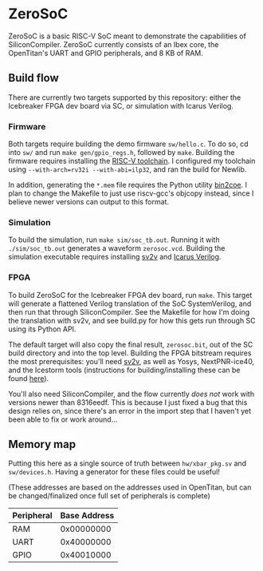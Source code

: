 # ZeroSoC

ZeroSoC is a basic RISC-V SoC meant to demonstrate the capabilities of
SiliconCompiler. ZeroSoC currently consists of an Ibex core, the OpenTitan's
UART and GPIO peripherals, and 8 KB of RAM.

## Build flow

There are currently two targets supported by this repository: either the
Icebreaker FPGA dev board via SC, or simulation with Icarus Verilog.

### Firmware

Both targets require building the demo firmware `sw/hello.c`. To do so, cd into
`sw/` and run `make gen/gpio_regs.h`, followed by `make`. Building the
firmware requires installing the [RISC-V
toolchain](https://github.com/riscv/riscv-gnu-toolchain). I configured my
toolchain using `--with-arch=rv32i --with-abi=ilp32`, and ran the build for
Newlib.

In addition, generating the `*.mem` file requires the Python utility
[bin2coe](https://github.com/anishathalye/bin2coe). I plan to change the
Makefile to just use riscv-gcc's objcopy instead, since I believe newer versions
can output to this format.

### Simulation

To build the simulation, run `make sim/soc_tb.out`. Running it with
`./sim/soc_tb.out` generates a waveform `zerosoc.vcd`. Building the
simulation executable requires installing [sv2v](https://github.com/zachjs/sv2v) and [Icarus Verilog](http://iverilog.icarus.com/).

### FPGA

To build ZeroSoC for the Icebreaker FPGA dev board, run `make`. This target will
generate a flattened Verilog translation of the SoC SystemVerilog, and then run
that through SiliconCompiler. See the Makefile for how I'm doing the translation
with sv2v, and see build.py for how this gets run through SC using its Python API.

The default target will also copy the final result, `zerosoc.bit`, out of
the SC build directory and into the top level. Building the FPGA bitstream
requires the most prerequisites: you'll need
[sv2v](https://github.com/zachjs/sv2v), as well
as Yosys, NextPNR-ice40, and the Icestorm tools (instructions for
building/installing these can be found
[here](http://www.clifford.at/icestorm/)).

You'll also need SiliconCompiler, and the flow currently *does not* work with
versions newer than 8316eedf. This is because I just fixed a bug that
this design relies on, since there's an error in the import step that I haven't
yet been able to fix or work around...

## Memory map

Putting this here as a single source of truth between `hw/xbar_pkg.sv` and
`sw/devices.h`. Having a generator for these files could be useful!

(These addresses are based on the addresses used in OpenTitan, but can be
changed/finalized once full set of peripherals is complete)

Peripheral | Base Address
-----------|-------------
RAM        | 0x00000000
UART       | 0x40000000
GPIO       | 0x40010000

